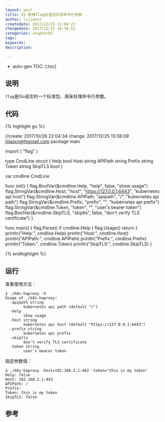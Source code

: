 ```yaml
---
layout: post
title: 01-使用flag标准包实现命令行参数
author: lijiaocn
createdate: 2017/12/25 11:04:22
changedate: 2017/12/25 16:16:55
categories: chapter03
tags:
keywords:
description: 

---
```


* auto-gen TOC:
{:toc}

## 说明

`flag`是Go语言的一个标准包，用来处理命令行参数。

## 代码

{% highlight go %}

//create: 2017/10/26 22:04:34 change: 2017/12/25 13:38:09 lijiaocn@foxmail.com
package main

import (
	"flag"
)

type CmdLine struct {
	Help    bool
	Host    string
	APIPath string
	Prefix  string
	Token   string
	SkipTLS bool
}

var cmdline CmdLine

func init() {
	flag.BoolVar(&cmdline.Help, "help", false, "show usage")
	flag.StringVar(&cmdline.Host, "host", "https://127.0.0.1:6443", "kubernetes api host")
	flag.StringVar(&cmdline.APIPath, "apipath", "/", "kubernetes api path")
	flag.StringVar(&cmdline.Prefix, "prefix", "", "kubernetes api prefix")
	flag.StringVar(&cmdline.Token, "token", "", "user's bearer token")
	flag.BoolVar(&cmdline.SkipTLS, "skiptls", false, "don't verify TLS certificate")
}

func main() {
	flag.Parse()
	if cmdline.Help {
		flag.Usage()
		return
	}
	println("Help:", cmdline.Help)
	println("Host:", cmdline.Host)
	println("APIPath:", cmdline.APIPath)
	println("Prefix:", cmdline.Prefix)
	println("Token:", cmdline.Token)
	println("SkipTLS:", cmdline.SkipTLS)
}

{% endhighlight %}

## 运行

查看使用方法：

	$ ./k8s-haproxy -h
	Usage of ./k8s-haproxy:
	  -apipath string
			kubernetes api path (default "/")
	  -help
			show usage
	  -host string
			kubernetes api host (default "https://127.0.0.1:6443")
	  -prefix string
			kubernetes api prefix
	  -skiptls
			don't verify TLS certificate
	  -token string
			user's bearer token

指定参数值：

	$ ./k8s-haproxy -host=192.168.2.1:443 -token="this is my token"
	Help: false
	Host: 192.168.2.1:443
	APIPath: /
	Prefix:
	Token: this is my token
	SkipTLS: false

## 参考

